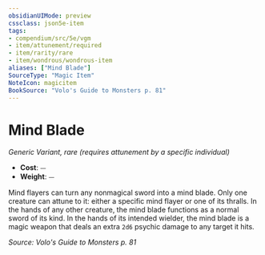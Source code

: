 ```yaml
---
obsidianUIMode: preview
cssclass: json5e-item
tags:
- compendium/src/5e/vgm
- item/attunement/required
- item/rarity/rare
- item/wondrous/wondrous-item
aliases: ["Mind Blade"]
SourceType: "Magic Item"
NoteIcon: magicitem
BookSource: "Volo's Guide to Monsters p. 81"
---
```

# Mind Blade
*Generic Variant, rare (requires attunement by a specific individual)*  

- **Cost**: ⏤
- **Weight**: ⏤

Mind flayers can turn any nonmagical sword into a mind blade. Only one creature can attune to it: either a specific mind flayer or one of its thralls. In the hands of any other creature, the mind blade functions as a normal sword of its kind. In the hands of its intended wielder, the mind blade is a magic weapon that deals an extra `2d6` psychic damage to any target it hits.

*Source: Volo's Guide to Monsters p. 81*